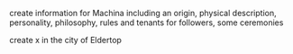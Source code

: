 create information for Machina including an origin, physical description, personality, philosophy, rules and tenants for followers, some ceremonies

create x in the city of Eldertop



